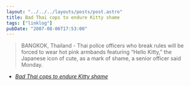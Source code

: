```yaml
---
layout: "../../../layouts/posts/post.astro"
title: Bad Thai cops to endure Kitty shame
tags: ["linklog"]
pubDate: "2007-08-06T17:53:00"
---
```


> BANGKOK, Thailand - Thai police officers who break rules will be forced to wear hot pink armbands featuring &ldquo;Hello Kitty,&rdquo; the Japanese icon of cute, as a mark of shame, a senior officer said Monday.

- <cite>[Bad Thai cops to endure Kitty shame](http://www.chinadaily.com.cn/world/2007-08/07/content_5448964.htm)</cite>
